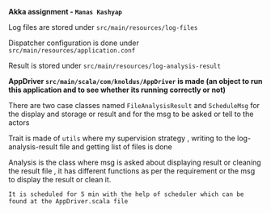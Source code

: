 **Akka assignment - ```Manas Kashyap```**

Log files are stored under ```src/main/resources/log-files```

Dispatcher configuration is done under ```src/main/resources/application.conf```

Result is stored under ```src/main/resources/log-analysis-result```

____________AppDriver ```src/main/scala/com/knoldus/AppDriver``` is made (an object to run this application and to see whether its running correctly or not)____________

There are two case classes named `FileAnalysisResult` and `ScheduleMsg` for the display and storage or result and for the msg to be asked or tell to the actors

Trait is made of `utils` where my supervision strategy , writing to the log-analysis-result file and getting list of files is done

Analysis is the class where msg is asked about displaying result or cleaning the result file , it has different functions as per the requirement or the msg to display the result or clean it.

`It is scheduled for 5 min with the help of scheduler which can be found at the AppDriver.scala file `